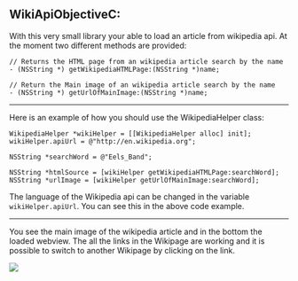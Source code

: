 WikiApiObjectiveC:
-----------------

With this very small library your able to load an article from wikipedia api. At the moment
two different methods are provided:

	// Returns the HTML page from an wikipedia article search by the name
	- (NSString *) getWikipediaHTMLPage:(NSString *)name;

	// Return the Main image of an wikipedia article search by the name
	- (NSString *) getUrlOfMainImage:(NSString *)name;

-----------------

Here is an example of how you should use the WikipediaHelper class:

	WikipediaHelper *wikiHelper = [[WikipediaHelper alloc] init];
	wikiHelper.apiUrl = @"http://en.wikipedia.org";

	NSString *searchWord = @"Eels_Band";

	NSString *htmlSource = [wikiHelper getWikipediaHTMLPage:searchWord];
	NSString *urlImage = [wikiHelper getUrlOfMainImage:searchWord];
	
	
The language of the Wikipedia api can be changed in the variable `wikiHelper.apiUrl`.
You can see this in the above code example.
	
-----------------

You see the main image of the wikipedia article and in the bottom the loaded webview. 
The all the links in the Wikipage are working and it is possible to switch to another Wikipage by clicking on the link.

[![](	http://188.40.40.143/~robin/prine.ch/prine_art/img/tools/wikipediahelper.png)](	http://188.40.40.143/~robin/prine.ch/prine_art/img/tools/wikipediahelper.png)
